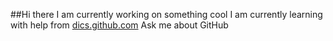 ##Hi there
I am currently working on something cool
I am currently learning with help from 
[dics.github.com](https://docs.github.com)
Ask me about GitHub